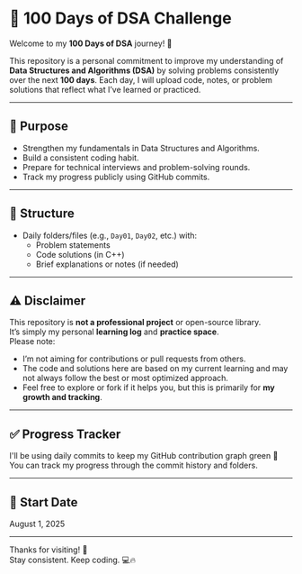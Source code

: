 # 💯 100 Days of DSA Challenge

Welcome to my **100 Days of DSA** journey! 🚀

This repository is a personal commitment to improve my understanding of **Data Structures and Algorithms (DSA)** by solving problems consistently over the next **100 days**. Each day, I will upload code, notes, or problem solutions that reflect what I’ve learned or practiced.

---

## 📌 Purpose

- Strengthen my fundamentals in Data Structures and Algorithms.
- Build a consistent coding habit.
- Prepare for technical interviews and problem-solving rounds.
- Track my progress publicly using GitHub commits.

---

## 📁 Structure

- Daily folders/files (e.g., `Day01`, `Day02`, etc.) with:
  - Problem statements
  - Code solutions (in C++)
  - Brief explanations or notes (if needed)

---

## ⚠️ Disclaimer

This repository is **not a professional project** or open-source library.  
It’s simply my personal **learning log** and **practice space**.  
Please note:

- I’m not aiming for contributions or pull requests from others.
- The code and solutions here are based on my current learning and may not always follow the best or most optimized approach.
- Feel free to explore or fork if it helps you, but this is primarily for **my growth and tracking**.

---

## ✅ Progress Tracker

I'll be using daily commits to keep my GitHub contribution graph green 🌱  
You can track my progress through the commit history and folders.

---

## 📅 Start Date

  August 1, 2025

---

Thanks for visiting! 🙌  
Stay consistent. Keep coding. 💻🔥
